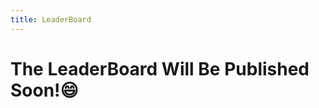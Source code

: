 ```yaml
---
title: LeaderBoard
---
```


# The LeaderBoard Will Be Published Soon!😄

<!-- ![](/images/LT/1.png)
![](/images/LT/2.png) -->
<!-- ![](/images/LT/3.png) -->
<!-- ![](/images/LT/4.png) -->


<br>
